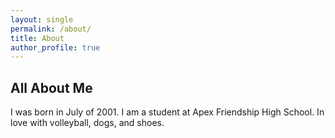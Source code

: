 ```yaml
---
layout: single
permalink: /about/
title: About
author_profile: true
---
```


## All About Me
I was born in July of 2001. I am a student at Apex Friendship High School. In love with volleyball, dogs, and shoes. 
